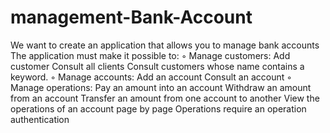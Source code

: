 # management-Bank-Account
We want to create an application that allows you to manage bank accounts
The application must make it possible to:
◦ Manage customers:
  Add customer
  Consult all clients
  Consult customers whose name contains a keyword.
◦ Manage accounts:
  Add an account
  Consult an account
◦ Manage operations:
  Pay an amount into an account
  Withdraw an amount from an account
  Transfer an amount from one account to another
  View the operations of an account page by page
Operations require an operation
authentication
